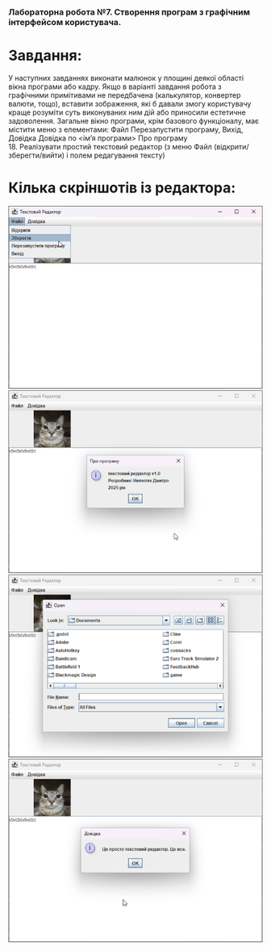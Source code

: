 ### Лабораторна робота №7. Створення програм з графічним інтерфейсом користувача.

# Завдання:
У наступних завданнях виконати малюнок у площині деякої області вікна програми або кадру. Якщо в варіанті завдання робота з графічними примітивами не передбачена (калькулятор, конвертер валюти, тощо), вставити зображення, які б давали змогу користувачу краще розуміти суть виконуваних ним дій або приносили естетичне задоволення. Загальне вікно програми, крім базового функціоналу, має містити меню з елементами: Файл Перезапустити програму, Вихід, Довідка Довідка по <ім’я програми> Про програму   
  18. Реалізувати простий текстовий редактор (з меню Файл (відкрити/зберегти/вийти) і полем редагування тексту) 

# Кілька скріншотів із редактора:
![](1.png)
![](2.png)
![](3.png)
![](4.png)
